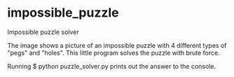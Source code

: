 impossible_puzzle
=================

Impossible puzzle solver

The image shows a picture of an impossible puzzle with 4 different types of "pegs" and "holes".
This little program solves the puzzle with brute force.

Running
$ python puzzle_solver.py
prints out the answer to the console.

